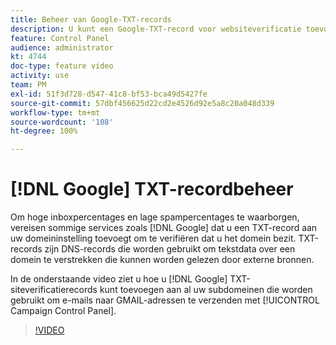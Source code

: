```yaml
---
title: Beheer van Google-TXT-records
description: U kunt een Google-TXT-record voor websiteverificatie toevoegen aan al uw subdomeinen die worden gebruikt om e-mails naar GMAIL-adressen te verzenden via het Configuratiescherm van Campaign.
feature: Control Panel
audience: administrator
kt: 4744
doc-type: feature video
activity: use
team: PM
exl-id: 51f3d728-d547-41c8-bf53-bca49d5427fe
source-git-commit: 57dbf456625d22cd2e4526d92e5a8c20a048d339
workflow-type: tm+mt
source-wordcount: '108'
ht-degree: 100%

---
```


# [!DNL Google] TXT-recordbeheer

Om hoge inboxpercentages en lage spampercentages te waarborgen, vereisen sommige services zoals [!DNL Google] dat u een TXT-record aan uw domeininstelling toevoegt om te verifiëren dat u het domein bezit. TXT-records zijn DNS-records die worden gebruikt om tekstdata over een domein te verstrekken die kunnen worden gelezen door externe bronnen.

In de onderstaande video ziet u hoe u [!DNL Google] TXT-siteverificatierecords kunt toevoegen aan al uw subdomeinen die worden gebruikt om e-mails naar GMAIL-adressen te verzenden met [!UICONTROL Campaign Control Panel].

>[!VIDEO](https://video.tv.adobe.com/v/32369?quality=12)
